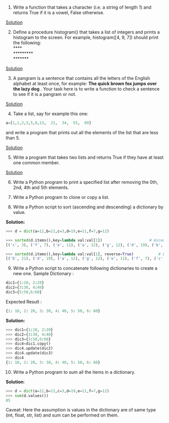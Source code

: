 1. Write a function that takes a character (i.e. a string of length 1) and returns True if it is a vowel, False otherwise. 

[Solution](solution_1.py)

2. Define a procedure histogram() that takes a list of integers and prints a histogram to the screen. For example, histogram([4, 9, 7]) should print the following:
<br/>&#42;&#42;&#42;&#42; <br/>
&#42;&#42;&#42;&#42;&#42;&#42;&#42;&#42;&#42; <br/>
&#42;&#42;&#42;&#42;&#42;&#42;&#42; <br/>

[Solution](solution_2.py)

3. A  pangram is a sentence that contains all the letters of the English alphabet at least once, for example: 
**The quick brown fox jumps over the lazy dog** . 
Your task here is to write a function to check a sentence to see if it is a pangram or not.

[Solution](solution_3.py)

4. Take a list, say for example this one:

```python
a=[1,1,2,3,5,8,13,  21,  34,  55,  89]   
```

and write a program that prints out all the elements of the list that are less than 5.

[Solution](solution_4.py)

5. Write a program that takes two lists and returns True if they have at least one common member.

[Solution](solution_5.py)

6. Write a Python program to print a specified list after removing the 0th, 2nd, 4th and 5th elements.

7. Write a Python program to clone or copy a list.

8. Write a Python script to sort (ascending and descending) a dictionary by value.

**Solution:**

```python
>>> d = dict(a=12,b=21,c=3,d=19,e=11,f=7,g=12)

>>> sorted(d.items(),key=lambda val:val[1])   					# Ascending of values 
[('c', 3), ('f', 7), ('e', 11), ('a', 12), ('g', 12), ('d', 19), ('b', 21)]

>>> sorted(d.items(),key=lambda val:val[1], reverse=True)			# Descending of values
[('b', 21), ('d', 19), ('a', 12), ('g', 12), ('e', 11), ('f', 7), ('c', 3)]
```

9. Write a Python script to concatenate following dictionaries to create a new one.
Sample Dictionary :  

```python
dic1={1:10, 2:20} 
dic2={3:30, 4:40} 
dic3={5:50,6:60}
```
 
Expected Result : 

```python
{1: 10, 2: 20, 3: 30, 4: 40, 5: 50, 6: 60}
```

**Solution:**

```python
>>> dic1={1:10, 2:20} 
>>> dic2={3:30, 4:40} 
>>> dic3={5:50,6:60} 
>>> dic4=dic1.copy()
>>> dic4.update(dic2)
>>> dic4.update(dic3)
>>> dic4
{1: 10, 2: 20, 3: 30, 4: 40, 5: 50, 6: 60}
```

10. Write a Python program to sum all the items in a dictionary.

**Solution**:

```python
>>> d = dict(a=12,b=21,c=3,d=19,e=11,f=7,g=12)
>>> sum(d.values())
85
```

Caveat: Here the assumption is values in the dictionary are of same type (int, float, str, list) and sum can be performed on them.
